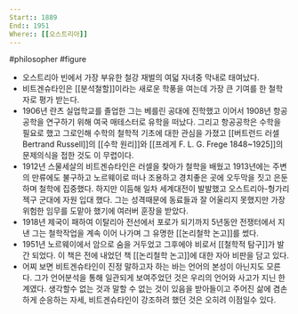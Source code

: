 ```yaml
---
Start:: 1889
End:: 1951
Where:: [[오스트리아]]
---
```

#philosopher #figure
- 오스트리아 빈에서 가장 부유한 철강 재벌의 여덟 자녀중 막내로 태여났다.
- 비트겐슈타인은 [[분석철할]]이라는 새로운 학풍을 여는데 가장 큰 기여를 한 철학자로 평가 받는다.
- 1906년 란츠 실업학교를 졸업한 그는 베를린 공대에 진학했고 이어서 1908년 항공공학을 연구하기 위해 여국 매테스터로 유학을 떠났다. 그리고 항공공학은 수학을 필요로 했고 그로인해 수학의 철학적 기초에 대한 관심을 가졌고 [[버트런드 러셀 Bertrand Russell]]의 [[수학 원리]]와 [[프레게 F. L. G. Frege 1848~1925]]의 문제의식을 접한 것도 이 무렵이다.
- 1912년 스물세살의 비트겐슈타인은 러셀을 찾아가 철학을 배웠고 1913년에는 주변의 만류에도 불구하고 노르웨이로 떠나 조용하고 경치좋은 곳에 오두막을 짓고 은둔하며 철학에 집중했다. 하지만 이듬해 일차 세계대전이 발발했고 오스트리아-헝가리 젝구 군대에 자원 입대 했다. 그는 성격때문에 동료들과 잘 어울리지 못했지만 가장 위험한 임무를 도맡아 했기에 여러버 훈장을 받았다.
- 1918년 제국이 패하여 이탈리아 전선에서 포로가 되기까지 5년동안 전쟁터에서 지낸 그는 철학작업을 계속 이어 나가며 그 유명한 [[논리철학 논고]]를 썼다.
- 1951년 노르웨이에서 암으로 숨을 거두었고 그후에야 비로서 [[철학적 탐구]]가 발간 되었다. 이 책은 전에 내었던 책 [[논리철학 논고]]에 대한 자아 비판을 담고 있다.
- 어찌 보면 비트겐슈타인이 진정 말하고자 하는 바는 언어의 본성이 아닌지도 모른다. 그가 언어분석을 통해 일관되게 보여주었던 것은 우리의 언어와 사고가 지닌 한계였다. 생각할수 없는 것과 말할 수 없는 것이 있음을 받아들이고 주어진 삶에 겸손하게 순응하는 자세, 비트겐슈타인이 강조하려 했던 것은 오히려 이점일수 있다.
